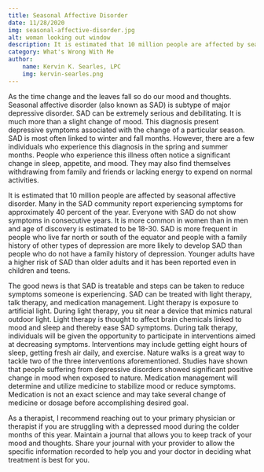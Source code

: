 ```yaml
---
title: Seasonal Affective Disorder
date: 11/28/2020
img: seasonal-affective-disorder.jpg
alt: woman looking out window
description: It is estimated that 10 million people are affected by seasonal affective disorder. Many in the SAD community report experiencing symptoms for approximately 40 percent of the year.
category: What's Wrong With Me
author:
    name: Kervin K. Searles, LPC
    img: kervin-searles.png
---
```


As the time change and the leaves fall so do our mood and thoughts. Seasonal affective disorder (also known as SAD) is subtype of major depressive disorder. SAD can be extremely serious and debilitating. It is much more than a slight change of mood. This diagnosis present depressive symptoms associated with the change of a particular season. SAD is most often linked to winter and fall months. However, there are a few individuals who experience this diagnosis in the spring and summer months. People who experience this illness often notice a significant change in sleep, appetite, and mood. They may also find themselves withdrawing from family and friends or lacking energy to expend on normal activities.

It is estimated that 10 million people are affected by seasonal affective disorder. Many in the SAD community report experiencing symptoms for approximately 40 percent of the year. Everyone with SAD do not show symptoms in consecutive years. It is more common in women than in men and age of discovery is estimated to be 18-30. SAD is more frequent in people who live far north or south of the equator and people with a family history of other types of depression are more likely to develop SAD than people who do not have a family history of depression. Younger adults have a higher risk of SAD than older adults and it has been reported even in children and teens.

The good news is that SAD is treatable and steps can be taken to reduce symptoms someone is experiencing. SAD can be treated with light therapy, talk therapy, and medication management. Light therapy is exposure to artificial light. During light therapy, you sit near a device that mimics natural outdoor light. Light therapy is thought to affect brain chemicals linked to mood and sleep and thereby ease SAD symptoms. During talk therapy, individuals will be given the opportunity to participate in interventions aimed at decreasing symptoms. Interventions may include getting eight hours of sleep, getting fresh air daily, and exercise. Nature walks is a great way to tackle two of the three interventions aforementioned. Studies have shown that people suffering from depressive disorders showed significant positive change in mood when exposed to nature. Medication management will determine and utilize medicine to stabilize mood or reduce symptoms. Medication is not an exact science and may take several change of medicine or dosage before accomplishing desired goal.

As a therapist, I recommend reaching out to your primary physician or therapist if you are struggling with a depressed mood during the colder months of this year. Maintain a journal that allows you to keep track of your mood and thoughts. Share your journal with your provider to allow the specific information recorded to help you and your doctor in deciding what treatment is best for you.
